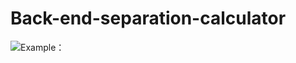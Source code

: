 # Back-end-separation-calculator
![Example：]([https://github.com/832102206/Back-end-separation-calculator/blob/main/Back_and_end%20calculator.png])
